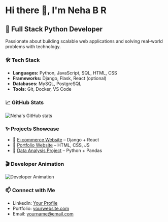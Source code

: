 # Hi there 👋, I'm Neha B R 

## 🚀 Full Stack Python Developer  
Passionate about building scalable web applications and solving real-world problems with technology.  

### 🛠 Tech Stack  
- **Languages:** Python, JavaScript, SQL, HTML, CSS  
- **Frameworks:** Django, Flask, React (optional)  
- **Databases:** MySQL, PostgreSQL  
- **Tools:** Git, Docker, VS Code  

### 📈 GitHub Stats  
![Neha's GitHub stats](https://github-readme-stats.vercel.app/api?username=neharamaswamy&show_icons=true&theme=radical)  

### ✨ Projects Showcase  
- 🔗 [E-commerce Website](https://github.com/yourusername/ecommerce) – Django + React  
- 🔗 [Portfolio Website](https://github.com/yourusername/portfolio) – HTML, CSS, JS  
- 🔗 [Data Analysis Project](https://github.com/yourusername/data-analysis) – Python + Pandas  

### 🎬 Developer Animation  
![Developer Animation](media/developer.gif)  

### 📫 Connect with Me  
- LinkedIn: [Your Profile](https://linkedin.com/in/yourusername)  
- Portfolio: [yourwebsite.com](https://yourwebsite.com)  
- Email: yourname@email.com  
